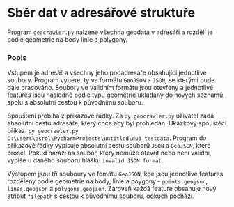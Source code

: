 # Sběr dat v adresářové struktuře 

Program `geocrawler.py` nalzene všechna geodata v adresáři a rozdělí je podle geometrie na body linie a polygony.
### Popis 
Vstupem je adresář a všechny jeho podadresáře obsahující jednotlivé soubory. Program vybere, ty ve formátu `GeoJSON` a `JSON`, se kterými bude dále pracováno. Soubory ve validním formátu jsou otevřeny a jednotlivé features jsou následně podle typu geometrie ukládány do nových seznamů, spolu s absolutní cestou k původnímu souboru. 

Spouštení probíhá z příkazové řádky. Za `py geocrawler.py` uživatel zadá absolutní cestu adresáře, který chce aby byl prohledán. Ukázkový spouštěcí příkaz: `py geocrawler.py C:\Users\asrol\PycharmProjects\untitled\du3_testdata`. Program do příkazové řádky vypisuje absolutní cestu souborů `JSON` a `GeoJSON`, které prošel. Pokud narazí na soubor, který nemůže otevřít nebo není validní, vypíše u daného souboru hlášku `invalid JSON format`.

Výstupem jsou tři souboury ve fomátu `GeoJSON`, kde jsou jednotlivé features rozděleny podle geometrie na body, linie a poygony -  `points.geojson`, `lines.geojson` a `polygons.geojson`. Zároveň každá feature obsahuje nový atribut `filepath` s cestou k původnímu souboru, odkuch pochází. 
